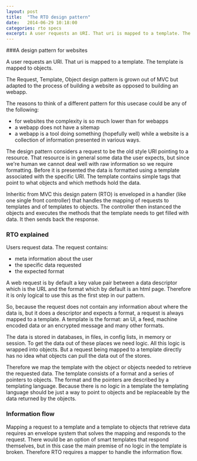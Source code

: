 ```yaml
---
layout: post
title:  "The RTO design pattern"
date:   2014-06-29 10:18:00
categories: rto specs
excerpt: A user requests an URI. That uri is mapped to a template. The template is mapped to objects.
---
```


###A design pattern for websites

A user requests an URI.
That uri is mapped to a template.
The template is mapped to objects.

The Request, Template, Object design pattern is grown out of MVC but adapted to the process of building a website as opposed to building an webapp.

The reasons to think of a different pattern for this usecase could be any of the following:

- for websites the complexity is so much lower than for webapps
- a webapp does not have a sitemap
- a webapp is a tool doing something (hopefully well) while a website is a collection of information presented in various ways.

The design pattern considers a request to be the old style URI pointing to a resource. That resource is in general some data the user expects, but since we're human we cannot deal well with raw information so we require formatting. Before it is presented the data is formatted using a template associated with the specific URI. The template contains simple tags that point to what objects and which methods hold the data.

Inheritic from MVC this design patern (RTO) is enveloped in a handler (like one single front controller) that handles the mapping of requests to templates and of templates to objects. The controller then instanced the objects and executes the methods that the template needs to get filled with data. It then sends back the response.

### RTO explained

Users request data. The request contains:
- meta information about the user
- the specific data requested
- the expected format

A web request is by default a key value pair between a data descriptor which is the URL and the format which by default is an html page. Therefore it is only logical to use this as the first step in our pattern.

So, because the request does not contain any information about where the data is, but it does a descriptor and expects a format, a request is always mapped to a template. A template is the format: an UI, a feed, machine encoded data or an encrypted message and many other formats.

The data is stored in databases, in files, in config lists, in memory or session. To get the data out of these places we need logic. All this logic is wrapped into objects. But a request being mapped to a template directly has no idea what objects can pull the data out of the stores.

Therefore we map the template with the object or objects needed to retrieve the requested data. The template consists of a format and a series of pointers to objects. The format and the pointers are described by a templating language. Because there is no logic in a template the templating language should be just a way to point to objects and be replaceable by the data returned by the objects.

### Information flow

Mapping a request to a template and a template to objects that retrieve data requires an envelope system that solves the mapping and responds to the request. There would be an option of smart templates that respond themselves, but in this case the main premise of no logic in the template is broken. Therefore RTO requires a mapper to handle the information flow.






